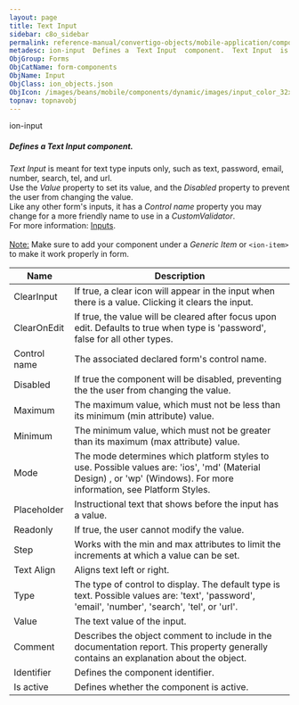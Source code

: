 ```yaml
---
layout: page
title: Text Input
sidebar: c8o_sidebar
permalink: reference-manual/convertigo-objects/mobile-application/components/form-components/text-input/
metadesc: ion-input  Defines a  Text Input  component.  Text Input  is meant for text type inputs only, such as text, password, email, number, search, tel, and 
ObjGroup: Forms
ObjCatName: form-components
ObjName: Input
ObjClass: ion_objects.json
ObjIcon: /images/beans/mobile/components/dynamic/images/input_color_32x32.png
topnav: topnavobj
---
```

ion-input<br/>

##### Defines a <i>Text Input</i> component.<br/>
<i>Text Input</i> is meant for text type inputs only, such as text, password, email, number, search, tel, and url.<br/>
Use the <i>Value</i> property to set its value, and the <i>Disabled</i> property to prevent the user from changing the value.<br/>
Like any other form's inputs, it has a <i>Control name</i> property you may change for a more friendly name to use in a <i>CustomValidator</i>.<br/>
 For more information: <a href='https://ionicframework.com/docs/v3/components/#inputs' target='_blank'>Inputs</a>.<br/>
<br/>
<span class='orangetwinsoft'><u>Note:</u></span> Make sure to add your component under a <i>Generic Item</i> or <code>&lt;ion-item&gt;</code> to make it work properly in form.

Name | Description 
--- | ---
ClearInput | If true, a clear icon will appear in the input when there is a value. Clicking it clears the input.
ClearOnEdit | If true, the value will be cleared after focus upon edit. Defaults to true when type is 'password', false for all other types.
Control name | The associated declared form's control name.
Disabled | If true the component will be disabled, preventing the the user from changing the value.
Maximum | The maximum value, which must not be less than its minimum (min attribute) value.
Minimum | The minimum value, which must not be greater than its maximum (max attribute) value.
Mode | The mode determines which platform styles to use. Possible values are: 'ios', 'md' (Material Design) , or 'wp' (Windows). For more information, see Platform Styles.
Placeholder | Instructional text that shows before the input has a value.
Readonly | If true, the user cannot modify the value.
Step | Works with the min and max attributes to limit the increments at which a value can be set.
Text Align | Aligns text left or right.
Type | The type of control to display. The default type is text. Possible values are: 'text', 'password', 'email', 'number', 'search', 'tel', or 'url'.
Value | The text value of the input.
Comment | Describes the object comment to include in the documentation report.  This property generally contains an explanation about the object. 
Identifier | Defines the component identifier.  
Is active | Defines whether the component is active. 

